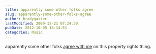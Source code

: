 ```yaml
---
title: apparently some other folks agree
slug: apparently-some-other-folks-agree
author: bradygaster
lastModified: 2009-12-21 07:24:30
pubDate: 2012-10-05 18:14:53
categories: Music
---
```


apparently some other folks
<a href="http://www.arguewithsigns.net/archives/2005/06/23/scotus_property_rights/">agree with me</a>  on this property rights thing.
